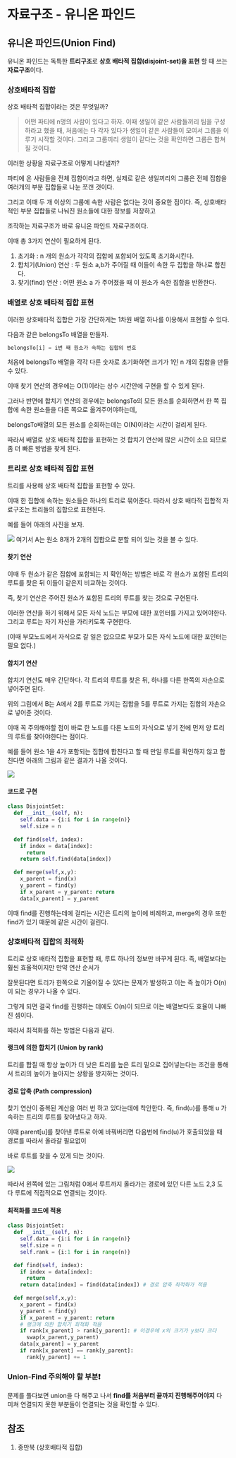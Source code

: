 # 자료구조 - 유니온 파인드



## 유니온 파인드(Union Find)

유니온 파인드는 독특한 **트리구조**로 **상호 배타적 집합(disjoint-set)을 표현** 할 때 쓰는 **자료구조**이다. 

### 상호배타적 집합

상호 배타적 집합이라는 것은 무엇일까? <br>

> 어떤 파티에 n명의 사람이 있다고 하자. 이때 생일이 같은 사람들끼리 팀을 구성하라고 했을 때, 처음에는 다 각자 있다가 생일이 같은 사람들이 모여서 그룹을 이루기 시작할 것이다. 그리고 그룹끼리 생일이 같다는 것을 확인하면 그룹은 합쳐질 것이다. 

이러한 상황을 자료구조로 어떻게 나타낼까? <br>

파티에 온 사람들을 전체 집합이라고 하면, 실제로 같은 생일끼리의 그룹은 전체 집합을 여러개의 부분 집합들로 나눈 쪼갠 것이다. <br>

그리고 이때 두 개 이상의 그룹에 속한 사람은 없다는 것이 중요한 점이다. 즉, 상호배타적인 부분 집합들로 나눠진 원소들에 대한 정보를 저장하고 <br>

조작하는 자료구조가 바로 유니온 파인드 자료구조이다. <br>

이때 총 3가지 연산이 필요하게 된다. <br>

1. 초기화 : n 개의 원소가 각각의 집합에 포함되어 있도록 초기화시킨다.
2. 합치기(Union) 연산 : 두 원소 a,b가 주어질 때 이들이 속한 두 집합을 하나로 합친다.
3. 찾기(find) 연산 : 어떤 원소 a 가 주어졌을 때 이 원소가 속한 집합을 반환한다.

### 배열로 상호 배타적 집합 표현

이러한 상호배타적 집합은 가장 간단하게는 1차원 배열 하나를 이용해서 표현할 수 있다. <br>

다음과 같은 belongsTo 배열을 만들자. <br>

```python
belongsTo[i] = i번 째 원소가 속하는 집합의 번호
```

처음에 belongsTo 배열을 각각 다른 숫자로 초기화하면 크기가 1인 n 개의 집합을 만들 수 있다. <br>

이때 찾기 연산의 경우에는 O(1)이라는 상수 시간안에 구현을 할 수 있게 된다. <br>

그러나 반면에 합치기 연산의 경우에는 belongsTo의 모든 원소를 순회하면서 한 쪽 집합에 속한 원소들을 다른 쪽으로 옮겨주어야하는데, <br>

belongsTo배열의 모든 원소를 순회하는데는 O(N)이라는 시간이 걸리게 된다. <br>

따라서 배열로 상호 배타적 집합을 표현하는 것 합치기 연산에 많은 시간이 소요 되므로 좀 더 빠른 방법을 찾게 된다. <br>

### 트리로 상호 배타적 집합 표현

트리를 사용해 상호 배타적 집합을 표현할 수 있다. <br>

이때 한 집합에 속하는 원소들은 하나의 트리로 묶어준다. 따라서 상호 배타적 집합적 자료구조는 트리들의 집합으로 표현된다. <br>

예를 들어 아래의 사진을 보자.<br>

![](../images/disjointSet.png) 여기서 A는 원소 8개가 2개의 집합으로 분할 되어 있는 것을 볼 수 있다. <br>

#### 찾기 연산

이때 두 원소가 같은 집합에 포함되는 지 확인하는 방법은 바로 각 원소가 포함된 트리의 루트를 찾은 뒤 이들이 같은지 비교하는 것이다. <br>

즉, 찾기 연산은 주어진 원소가 포함된 트리의 루트를 찾는 것으로 구현된다. <br>

이러한 연산을 하기 위해서 모든 자식 노드는 부모에 대한 포인터를 가지고 있어야한다. 그리고 루트는 자기 자신을 가리키도록 구현한다.<br>

(이때 부모노드에서 자식으로 갈 일은 없으므로 부모가 모든 자식 노드에 대한 포인터는 필요 없다.)<br>

#### 합치기 연산

합치기 연산도 매우 간단하다. 각 트리의 루트를 찾은 뒤, 하나를 다른 한쪽의 자손으로 넣어주면 된다. <br>

위의 그림에서 B는 A에서 2를 루트로 가지는 집합을 5를 루트로 가지는 집합의 자손으로 넣어준 것이다. <br>

이때 꼭 주의해야할 점이 바로 한 노드를 다른 노드의 자식으로 넣기 전에 먼저 양 트리의 루트를 찾아야한다는 점이다. <br>

예를 들어 원소 1을 4가 포함되는 집합에 합친다고 할 때 만일 루트를 확인하지 않고 합친다면 아래의 그림과 같은 결과가 나올 것이다. <br>

![](../images/disjointSet2.png)

#### 코드로 구현

```python
class DisjointSet:
  def __init__(self, n):
    self.data = {i:i for i in range(n)}
    self.size = n 
  
  def find(self, index):
    if index = data[index]:
      return 
    return self.find(data[index])
  
  def merge(self,x,y):
    x_parent = find(x)
    y_parent = find(y)
    if x_parent = y_parent: return
    data[x_parent] = y_parent
```



이때 find를 진행하는데에 걸리는 시간은 트리의 높이에 비례하고, merge의 경우 또한 find가 있기 때문에 같은 시간이 걸린다. <br>



### 상호배타적 집합의 최적화

트리로 상호 배타적 집합을 표현할 때, 루트 하나의 정보만 바꾸게 된다. 즉, 배열보다는 훨씬 효율적이지만 만약 연산 순서가 <br>

잘못된다면 트리가 한쪽으로 기울어질 수 있다는 문제가 발생하고 이는 즉 높이가 O(n)이 되는 경우가 나올 수 있다. <br>

그렇게 되면 결국 find를 진행하는 데에도 O(n)이 되므로 이는 배열보다도 효율이 나빠진 셈이다. <br>

따라서 최적화를 하는 방법은 다음과 같다. <br>



#### 랭크에 의한 합치기 (Union by rank)

트리를 합칠 때 항상 높이가 더 낮은 트리를 높은 트리 밑으로 집어넣는다는 조건을 통해서 트리의 높이가 높아지는 상황을 방지하는 것이다. <br>



#### 경로 압축 (Path compression)

찾기 연산이 중복된 계산을 여러 번 하고 있다는데에 착안한다. 즉, find(u)를 통해 u 가 속하는 트리의 루트를 찾아냈다고 하자. <br>

이때 parent[u]를 찾아낸 루트로 아예 바꿔버리면 다음번에 find(u)가 호출되었을 때 경로를 따라서 올라갈 필요없이 <br>

바로 루트를 찾을 수 있게 되는 것이다. <br>

![](../images/disjoinSet3.png)

따라서 왼쪽에 있는 그림처럼 0에서 루트까지 올라가는 경로에 있던 다른 노드 2,3 도 다 루트에 직접적으로 연결되는 것이다. <br>

#### 최적화를 코드에 적용

```python
class DisjointSet:
  def __init__(self, n):
    self.data = {i:i for i in range(n)}
    self.size = n 
    self.rank = {i:1 for i in range(n)}
  
  def find(self, index):
    if index = data[index]:
      return 
    return data[index] = find(data[index]) # 경로 압축 최적화가 적용
  
  def merge(self,x,y):
    x_parent = find(x)
    y_parent = find(y)
    if x_parent = y_parent: return
    # 랭크에 의한 합치기 최적화 적용
    if rank[x_parent] > rank[y_parent]: # 이경우에 x의 크기가 y보다 크다
      swap(x_parent,y_parent)
    data[x_parent] = y_parent
    if rank[x_parent] == rank[y_parent]:
      rank[y_parent] += 1
```



### Union-Find 주의해야 할 부분❗️

문제를 풀다보면 union을 다 해주고 나서 **find를 처음부터 끝까지 진행해주어야지** 다 미쳐 연결되지 못한 부분들이 연결되는 것을 확인할 수 있다. 



## 참조 

1. 종만북 (상호배타적 집합)
